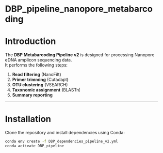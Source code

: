 # DBP_pipeline_nanopore_metabarcoding

# Introduction

The **DBP Metabarcoding Pipeline v2** is designed for processing Nanopore eDNA amplicon sequencing data.  
It performs the following steps:

1. **Read filtering** (NanoFilt)  
2. **Primer trimming** (Cutadapt)  
3. **OTU clustering** (VSEARCH)  
4. **Taxonomic assignment** (BLASTn)  
5. **Summary reporting**  

---

# Installation

Clone the repository and install dependencies using Conda:

```bash
conda env create -f DBP_dependencies_pipeline_v2.yml
conda activate DBP_pipeline
```
